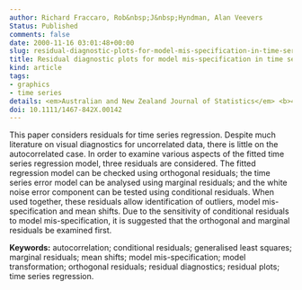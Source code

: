 ```yaml
---
author: Richard Fraccaro, Rob&nbsp;J&nbsp;Hyndman, Alan Veevers
Status: Published
comments: false
date: 2000-11-16 03:01:48+00:00
slug: residual-diagnostic-plots-for-model-mis-specification-in-time-series-regression
title: Residual diagnostic plots for model mis-specification in time series regression
kind: article
tags:
- graphics
- time series
details: <em>Australian and New Zealand Journal of Statistics</em> <b>42</b>(4), 463-477
doi: 10.1111/1467-842X.00142
---
```


This paper considers residuals for time series regression. Despite much literature on visual diagnostics for uncorrelated data, there is little on the autocorrelated case. In order to examine various aspects of the fitted time series regression model, three residuals are considered. The fitted regression model can be checked using orthogonal residuals; the time series error model can be analysed using marginal residuals; and the white noise error component can be tested using conditional residuals. When used together, these residuals allow identification of outliers, model mis-specification and mean shifts. Due to the sensitivity of conditional residuals to model mis-specification, it is suggested that the orthogonal and marginal residuals be examined first.

**Keywords:** autocorrelation; conditional residuals; generalised least squares; marginal residuals; mean shifts; model mis-specification; model transformation; orthogonal residuals; residual diagnostics; residual plots; time series regression.  
  
